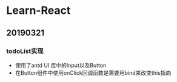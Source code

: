 # Learn-React
## 20190321
### todoList实现
* 使用了antd UI 库中的Input以及Button
* 在Button组件中使用onClick回调函数是需要用bind来改变this指向